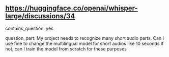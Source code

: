 ## https://huggingface.co/openai/whisper-large/discussions/34

contains_question: yes

question_part: My project needs to recognize many short audio parts. Can I use fine to change the multilingual model for short audios like 10 seconds If not, can I train the model from scratch for these purposes